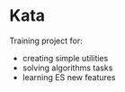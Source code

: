 # Kata

Training project for:
- creating simple utilities
- solving algorithms tasks
- learning ES new features
